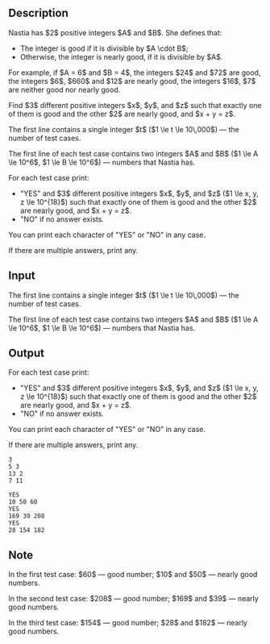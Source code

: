 ## Description

<div><p>Nastia has $2$ positive integers $A$ and $B$. She defines that:</p><ul> <li> The integer is good if it is divisible by $A \cdot B$; </li><li> Otherwise, the integer is nearly good, if it is divisible by $A$. </li></ul><p>For example, if $A = 6$ and $B = 4$, the integers $24$ and $72$ are good, the integers $6$, $660$ and $12$ are nearly good, the integers $16$, $7$ are neither good nor nearly good.</p><p>Find $3$ <span class="tex-font-style-bf">different</span> positive integers $x$, $y$, and $z$ such that <span class="tex-font-style-bf">exactly one</span> of them is good and the <span class="tex-font-style-bf">other</span> $2$ are nearly good, and $x + y = z$.</p></div><div class="input-specification"><p>The first line contains a single integer $t$ ($1 \le t \le 10\,000$)&nbsp;— the number of test cases.</p><p>The first line of each test case contains two integers $A$ and $B$ ($1 \le A \le 10^6$, $1 \le B \le 10^6$)&nbsp;— numbers that Nastia has.</p></div><div class="output-specification"><p>For each test case print: </p><ul> <li> "<span class="tex-font-style-tt">YES</span>" and $3$ <span class="tex-font-style-bf">different</span> positive integers $x$, $y$, and $z$ ($1 \le x, y, z \le 10^{18}$) such that <span class="tex-font-style-bf">exactly one</span> of them is good and the <span class="tex-font-style-bf">other</span> $2$ are nearly good, and $x + y = z$. </li><li> "<span class="tex-font-style-tt">NO</span>" if no answer exists. </li></ul> You can print each character of "<span class="tex-font-style-tt">YES</span>" or "<span class="tex-font-style-tt">NO</span>" in any case.<p>If there are multiple answers, print any.</p></div>

## Input

<p>The first line contains a single integer $t$ ($1 \le t \le 10\,000$)&nbsp;— the number of test cases.</p><p>The first line of each test case contains two integers $A$ and $B$ ($1 \le A \le 10^6$, $1 \le B \le 10^6$)&nbsp;— numbers that Nastia has.</p>

## Output

<p>For each test case print: </p><ul> <li> "<span class="tex-font-style-tt">YES</span>" and $3$ <span class="tex-font-style-bf">different</span> positive integers $x$, $y$, and $z$ ($1 \le x, y, z \le 10^{18}$) such that <span class="tex-font-style-bf">exactly one</span> of them is good and the <span class="tex-font-style-bf">other</span> $2$ are nearly good, and $x + y = z$. </li><li> "<span class="tex-font-style-tt">NO</span>" if no answer exists. </li></ul> You can print each character of "<span class="tex-font-style-tt">YES</span>" or "<span class="tex-font-style-tt">NO</span>" in any case.<p>If there are multiple answers, print any.</p>





```input1
3
5 3
13 2
7 11
```




```output1
YES
10 50 60
YES
169 39 208
YES
28 154 182
```



## Note

<p>In the first test case: $60$&nbsp;— good number; $10$ and $50$&nbsp;— nearly good numbers.</p><p>In the second test case: $208$&nbsp;— good number; $169$ and $39$&nbsp;— nearly good numbers.</p><p>In the third test case: $154$&nbsp;— good number; $28$ and $182$&nbsp;— nearly good numbers.</p>
